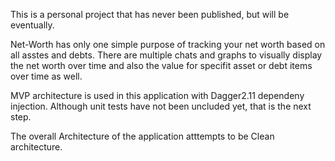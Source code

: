 This is a personal project that has never been published, but will be eventually.  

Net-Worth has only one simple purpose of tracking your net worth based on all asstes and debts.  There are multiple chats and graphs to visually display the net worth over time and also the value for specifit asset or debt items over time as well. 

MVP architecture is used in this application with Dagger2.11 dependeny injection.  Although unit tests have not been uncluded yet, that is the next step. 

The overall Architecture of the application atttempts to be Clean architecture.
